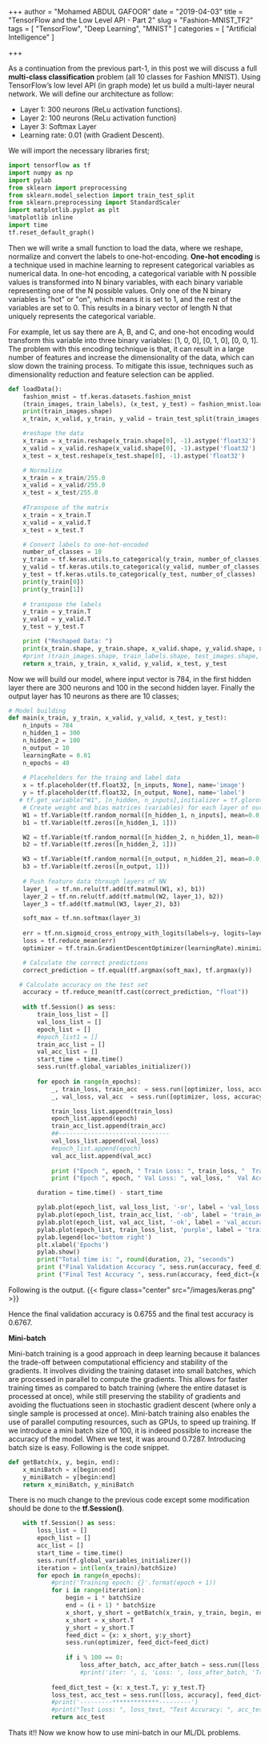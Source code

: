 +++
author = "Mohamed ABDUL GAFOOR"
date = "2019-04-03"
title = "TensorFlow and the Low Level API - Part 2"
slug = "Fashion-MNIST_TF2"
tags = [
    "TensorFlow",
    "Deep Learning",
    "MNIST"
]
categories = [
    "Artificial Intelligence"
]

+++

As a continuation from the previous part-1, in this post we will discuss a full **multi-class classification** problem (all 10 classes for Fashion MNIST). Using TensorFlow’s low level API (in graph mode) let us build a multi-layer neural network. We will define our architecture as follow:

* Layer 1: 300 neurons (ReLu activation functions).
* Layer 2: 100 neurons (ReLu activation function)
* Layer 3: Softmax Layer
* Learning rate: 0.01 (with Gradient Descent).

We will import the necessary libraries first;
```Python
import tensorflow as tf
import numpy as np
import pylab 
from sklearn import preprocessing
from sklearn.model_selection import train_test_split
from sklearn.preprocessing import StandardScaler
import matplotlib.pyplot as plt
%matplotlib inline
import time
tf.reset_default_graph()
```
Then we will write a small function to load the data, where we reshape, normalize and convert the labels to one-hot-encoding. 
**One-hot encoding** is a technique used in machine learning to represent categorical variables as numerical data. In one-hot encoding, a categorical variable with N possible values is transformed into N binary variables, with each binary variable representing one of the N possible values. Only one of the N binary variables is "hot" or "on", which means it is set to 1, and the rest of the variables are set to 0. This results in a binary vector of length N that uniquely represents the categorical variable.

For example, let us say there are A, B, and C, and one-hot encoding would transform this variable into three binary variables: [1, 0, 0], [0, 1, 0], [0, 0, 1]. The problem with this encoding technique is that, it can result in a large number of features and increase the dimensionality of the data, which can slow down the training process. To mitigate this issue, techniques such as dimensionality reduction and feature selection can be applied.


```Python
def loadData():
    fashion_mnist = tf.keras.datasets.fashion_mnist
    (train_images, train_labels), (x_test, y_test) = fashion_mnist.load_data()
    print(train_images.shape)
    x_train, x_valid, y_train, y_valid = train_test_split(train_images, train_labels, test_size=0.1, random_state=1)

    #reshape the data
    x_train = x_train.reshape(x_train.shape[0], -1).astype('float32')
    x_valid = x_valid.reshape(x_valid.shape[0], -1).astype('float32')
    x_test = x_test.reshape(x_test.shape[0], -1).astype('float32')

    # Normalize
    x_train = x_train/255.0
    x_valid = x_valid/255.0
    x_test = x_test/255.0
    
    #Transpose of the matrix
    x_train = x_train.T
    x_valid = x_valid.T
    x_test = x_test.T

    # Convert labels to one-hot-encoded
    number_of_classes = 10
    y_train = tf.keras.utils.to_categorical(y_train, number_of_classes)
    y_valid = tf.keras.utils.to_categorical(y_valid, number_of_classes)
    y_test = tf.keras.utils.to_categorical(y_test, number_of_classes)
    print(y_train[0])
    print(y_train[1])
    
    # transpose the labels
    y_train = y_train.T
    y_valid = y_valid.T
    y_test = y_test.T

    print ("Reshaped Data: ")
    print(x_train.shape, y_train.shape, x_valid.shape, y_valid.shape, x_test.shape, y_test.shape)
    #print (train_images.shape, train_labels.shape, test_images.shape, test_labels.shape)
    return x_train, y_train, x_valid, y_valid, x_test, y_test
```

Now we will build our model, where input vector is 784, in the first hidden layer there are 300 neurons and 100 in the second hidden layer. Finally the output layer has 10 neurons as there are 10 classes;

```Python
# Model building
def main(x_train, y_train, x_valid, y_valid, x_test, y_test):
    n_inputs = 784
    n_hidden_1 = 300
    n_hidden_2 = 100
    n_output = 10
    learningRate = 0.01
    n_epochs = 40
  
    # Placeholders for the traing and label data    
    x = tf.placeholder(tf.float32, [n_inputs, None], name='image')    
    y = tf.placeholder(tf.float32, [n_output, None], name='label')
   # tf.get_variable("W1", [n_hidden, n_inputs],initializer = tf.glorot_uniform_initializer(seed=1) )
    # Create weight and bias matrices (variables) for each layer of our network
    W1 = tf.Variable(tf.random_normal([n_hidden_1, n_inputs], mean=0.0, stddev= 0.9)) # 784 = 28 * 28
    b1 = tf.Variable(tf.zeros([n_hidden_1, 1]))

    W2 = tf.Variable(tf.random_normal([n_hidden_2, n_hidden_1], mean=0.0, stddev= 0.05)) # 784 = 28 * 28
    b2 = tf.Variable(tf.zeros([n_hidden_2, 1]))

    W3 = tf.Variable(tf.random_normal([n_output, n_hidden_2], mean=0.0, stddev=0.005)) # 784 = 28 * 28
    b3 = tf.Variable(tf.zeros([n_output, 1]))
  
    # Push feature data through layers of NN
    layer_1  = tf.nn.relu(tf.add(tf.matmul(W1, x), b1))
    layer_2 = tf.nn.relu(tf.add(tf.matmul(W2, layer_1), b2))
    layer_3 = tf.add(tf.matmul(W3, layer_2), b3)

    soft_max = tf.nn.softmax(layer_3)
  
    err = tf.nn.sigmoid_cross_entropy_with_logits(labels=y, logits=layer_3)
    loss = tf.reduce_mean(err)
    optimizer = tf.train.GradientDescentOptimizer(learningRate).minimize(loss)

    # Calculate the correct predictions
    correct_prediction = tf.equal(tf.argmax(soft_max), tf.argmax(y))

   # Calculate accuracy on the test set
    accuracy = tf.reduce_mean(tf.cast(correct_prediction, "float"))
    
    with tf.Session() as sess:
        train_loss_list = []
        val_loss_list = []
        epoch_list = []
        #epoch_list1 = []
        train_acc_list = []
        val_acc_list = []
        start_time = time.time()
        sess.run(tf.global_variables_initializer())
        
        for epoch in range(n_epochs):
            _, train_loss, train_acc  = sess.run([optimizer, loss, accuracy], feed_dict={x: x_train, y: y_train})
            _, val_loss, val_acc  = sess.run([optimizer, loss, accuracy], feed_dict={x: x_valid, y: y_valid})

            train_loss_list.append(train_loss)
            epoch_list.append(epoch)
            train_acc_list.append(train_acc)
            ##-------------------------------
            val_loss_list.append(val_loss)
            #epoch_list.append(epoch)
            val_acc_list.append(val_acc) 
            
            print ("Epoch ", epoch, " Train Loss: ", train_loss, "  Train Acc: ", train_acc)
            print ("Epoch ", epoch, " Val Loss: ", val_loss, "  Val Acc: ", val_acc)

        duration = time.time() - start_time

        pylab.plot(epoch_list, val_loss_list, '-or', label = 'val_loss')
        pylab.plot(epoch_list, train_acc_list, '-ob', label = 'train_accuracy')
        pylab.plot(epoch_list, val_acc_list, '-ok', label = 'val_accuracy')
        pylab.plot(epoch_list, train_loss_list, 'purple', label = 'train_loss_list')
        pylab.legend(loc='bottom right')
        plt.xlabel('Epochs')
        pylab.show()
        print("Total time is: ", round(duration, 2), "seconds")
        print ("Final Validation Accuracy ", sess.run(accuracy, feed_dict={x: x_valid, y: y_valid}))
        print ("Final Test Accuracy ", sess.run(accuracy, feed_dict={x: x_test, y: y_test}))

```
Following is the output.
{{< figure class="center" src="/images/keras.png" >}}

Hence the final validation accuracy is 0.6755 and the final test accuracy is 0.6767.

**Mini-batch**

Mini-batch training is a good approach in deep learning because it balances the trade-off between computational efficiency and stability of the gradients. It involves dividing the training dataset into small batches, which are processed in parallel to compute the gradients. This allows for faster training times as compared to batch training (where the entire dataset is processed at once), while still preserving the stability of gradients and avoiding the fluctuations seen in stochastic gradient descent (where only a single sample is processed at once). Mini-batch training also enables the use of parallel computing resources, such as GPUs, to speed up training. If we introduce a mini batch size of 100, it is indeed possible to increase the accuracy of the model. When we test, it was around 0.7287.  Introducing batch size is easy. Following is the code snippet.

```Python
def getBatch(x, y, begin, end):
    x_miniBatch = x[begin:end]
    y_miniBatch = y[begin:end]
    return x_miniBatch, y_miniBatch
```

There is no much change to the previous code except some modification should be done to the **tf.Session()**.

```Python
    with tf.Session() as sess:
        loss_list = []
        epoch_list = []
        acc_list = []
        start_time = time.time()
        sess.run(tf.global_variables_initializer())
        iteration = int(len(x_train)/batchSize)
        for epoch in range(n_epochs):
            #print('Training epoch: {}'.format(epoch + 1))
            for i in range(iteration):
                begin = i * batchSize
                end = (i + 1) * batchSize
                x_short, y_short = getBatch(x_train, y_train, begin, end)
                x_short = x_short.T
                y_short = y_short.T
                feed_dict = {x: x_short, y:y_short}
                sess.run(optimizer, feed_dict=feed_dict)
                
                if i % 100 == 0:
                    loss_after_batch, acc_after_batch = sess.run([loss, accuracy],feed_dict=feed_dict)
                    #print('iter: ', i, 'Loss: ', loss_after_batch, 'Training Accuracy: ', acc_after_batch)
            
            feed_dict_test = {x: x_test.T, y: y_test.T}
            loss_test, acc_test = sess.run([loss, accuracy], feed_dict=feed_dict_test)
            #print('---------*************---------')
            #print("Test Loss: ", loss_test, "Test Accuracy: ", acc_test)
            return acc_test
```
Thats it!! Now we know how to use mini-batch in our ML/DL problems. 







